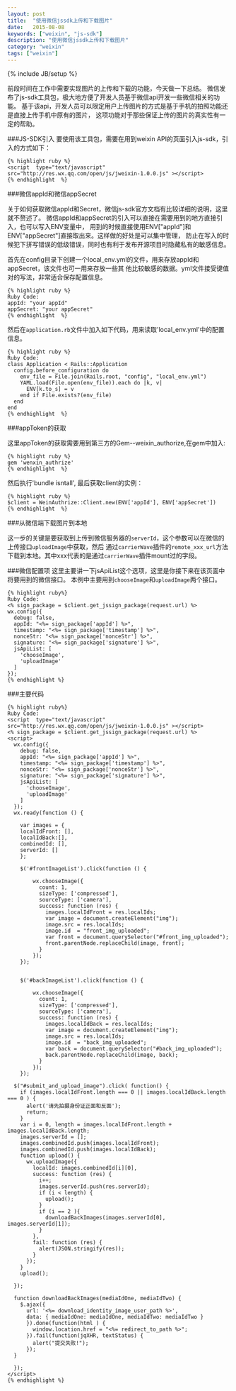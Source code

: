 ```yaml
---
layout: post
title:  "使用微信jssdk上传和下载图片"
date:   2015-08-08
keywords: ["weixin", "js-sdk"]
description: "使用微信jssdk上传和下载图片"
category: "weixin"
tags: ["weixin"]
---
```

{% include JB/setup %}

前段时间在工作中需要实现图片的上传和下载的功能，今天做一下总结。
微信发布了js-sdk工具包，极大地方便了开发人员基于微信api开发一些微信相关的功能。
基于该api，开发人员可以限定用户上传图片的方式是基于手机的拍照功能还是直接上传手机中原有的图片，
这项功能对于那些保证上传的图片的真实性有一定的帮助。

###JS-SDK引入
要使用该工具包，需要在用到weixin API的页面引入js-sdk，引入的方式如下：

    {% highlight ruby %}
    <script  type="text/javascript" src="http://res.wx.qq.com/open/js/jweixin-1.0.0.js" ></script>
    {% endhighlight  %}
###微信appId和微信appSecret

关于如何获取微信appId和Secret，微信js-sdk官方文档有比较详细的说明，这里就不赘述了。
微信appId和appSecret的引入可以直接在需要用到的地方直接引入，也可以写入ENV变量中，
用到的时候直接使用ENV["appId"]和ENV["appSecret"]直接取出来。这样做的好处是可以集中管理，
防止在写入的时候犯下拼写错误的低级错误，同时也有利于发布开源项目时隐藏私有的敏感信息。

首先在config目录下创建一个local_env.yml的文件，用来存放appId和appSecret，该文件也可一用来存放一些其
他比较敏感的数据。yml文件接受键值对的写法，非常适合保存配置信息。

    {% highlight ruby %}
    Ruby Code:
    appId: "your appId"
    appSecret: "your appSecret"
    {% endhighlight  %}

然后在`application.rb`文件中加入如下代码，用来读取'local_env.yml'中的配置信息。

    {% highlight ruby %}
    Ruby Code:
    class Application < Rails::Application
      config.before_configuration do 
        env_file = File.join(Rails.root, "config", "local_env.yml")
        YAML.load(File.open(env_file)).each do |k, v|
          ENV[k.to_s] = v
        end if File.exists?(env_file)
      end
    end
    {% endhighlight  %}

###appToken的获取

这里appToken的获取需要用到第三方的Gem--weixin_authorize,在gem中加入:

    {% highlight ruby %}
    gem 'wenxin_authrize'
    {% endhighlight  %}

然后执行'bundle isntall', 最后获取client的实例：

    {% highlight ruby %}
    $client = WeinAuthrize::Client.new(ENV['appId'], ENV['appSecret'])
    {% endhighlight  %}

###从微信端下载图片到本地

这一步的关键是要获取到上传到微信服务器的`serverId`，这个参数可以在微信的上传接口`uploadImage`中获取，然后
通过`carrierWave`插件的`remote_xxx_url`方法下载到本地。其中xxx代表的是通过`carrierWave`插件mount过的字段。

###微信配置项
这里主要讲一下jsApiList这个选项，这里是你接下来在该页面中将要用到的微信接口。
本例中主要用到`chooseImage`和`uploadImage`两个接口。

    {% highlight ruby%}
    Ruby Code:
    <% sign_package = $client.get_jssign_package(request.url) %>
    wx.config({
      debug: false,
      appId: "<%= sign_package['appId'] %>",
      timestamp: "<%= sign_package['timestamp'] %>",
      nonceStr: "<%= sign_package['nonceStr'] %>",
      signature: "<%= sign_package['signature'] %>",
      jsApiList: [
        'chooseImage',
        'uploadImage'
      ]
    });
    {% endhighlight %}

###主要代码

    {% highlight ruby%}
    Ruby Code:
    <script  type="text/javascript" src="http://res.wx.qq.com/open/js/jweixin-1.0.0.js" ></script>
    <% sign_package = $client.get_jssign_package(request.url) %>
    <script>
      wx.config({
        debug: false,
        appId: "<%= sign_package['appId'] %>",
        timestamp: "<%= sign_package['timestamp'] %>",
        nonceStr: "<%= sign_package['nonceStr'] %>",
        signature: "<%= sign_package['signature'] %>",
        jsApiList: [
          'chooseImage',
          'uploadImage'
        ]
      });
      wx.ready(function () {

        var images = {
        localIdFront: [],
        localIdBack:[],
        combinedId: [],
        serverId: []
        };

        $('#frontImageList').click(function () {

            wx.chooseImage({
              count: 1, 
              sizeType: ['compressed'],
              sourceType: ['camera'], 
              success: function (res) {
                images.localIdFront = res.localIds;
                var image = document.createElement("img");
                image.src = res.localIds;
                image.id  = "front_img_uploaded";
                var front = document.querySelector("#front_img_uploaded");
                front.parentNode.replaceChild(image, front);
              }
            });
        });
        
        
        $('#backImageList').click(function () {

            wx.chooseImage({
              count: 1, 
              sizeType: ['compressed'],
              sourceType: ['camera'], 
              success: function (res) {
                images.localIdBack = res.localIds;
                var image = document.createElement("img");
                image.src = res.localIds;
                image.id  = "back_img_uploaded";
                var back = document.querySelector("#back_img_uploaded");
                back.parentNode.replaceChild(image, back);
              }
            });
        });
       
      $("#submit_and_upload_image").click( function() {
        if (images.localIdFront.length === 0 || images.localIdBack.length === 0 ) {
          alert('请先拍摄身份证正面和反面');
          return;
        }
        var i = 0, length = images.localIdFront.length + images.localIdBack.length;
        images.serverId = [];
        images.combinedId.push(images.localIdFront);
        images.combinedId.push(images.localIdBack);
        function upload() {
          wx.uploadImage({
            localId: images.combinedId[i][0],
            success: function (res) {
              i++;
              images.serverId.push(res.serverId);
              if (i < length) {
                upload();
              }
              if (i == 2 ){
                downloadBackImages(images.serverId[0], images.serverId[1]);
              }
            },
            fail: function (res) {
              alert(JSON.stringify(res));
            }
          });
        }
        upload();
        
      });

      function downloadBackImages(mediaIdOne, mediaIdTwo) {
        $.ajax({
          url: '<%= download_identity_image_user_path %>',
          data: { mediaIdOne: mediaIdOne, mediaIdTwo: mediaIdTwo }
          }).done(function(html ) {
            window.location.href = "<%= redirect_to_path %>";
          }).fail(function(jqXHR, textStatus) {
            alert("提交失败!");
          });
      }

      });
    </script>
    {% endhighlight %}
